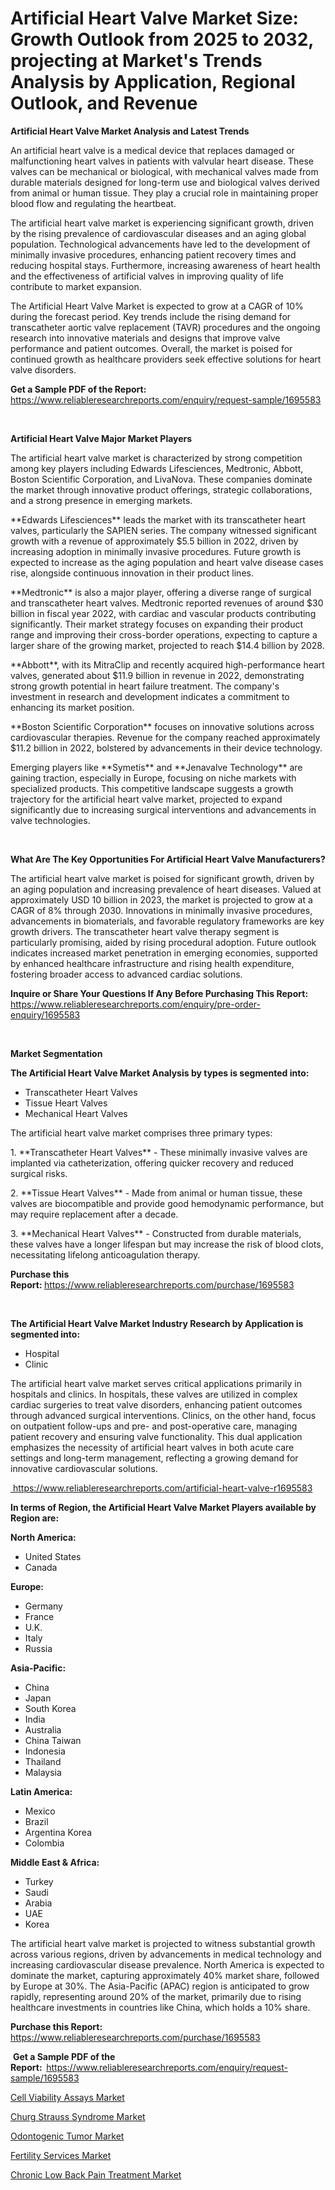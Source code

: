 <p><h1>Artificial Heart Valve Market Size: Growth Outlook from 2025 to 2032, projecting at Market's Trends Analysis by Application, Regional Outlook, and Revenue</h1></p><p><strong>Artificial Heart Valve Market Analysis and Latest Trends</strong></p>
<p><p>An artificial heart valve is a medical device that replaces damaged or malfunctioning heart valves in patients with valvular heart disease. These valves can be mechanical or biological, with mechanical valves made from durable materials designed for long-term use and biological valves derived from animal or human tissue. They play a crucial role in maintaining proper blood flow and regulating the heartbeat.</p><p>The artificial heart valve market is experiencing significant growth, driven by the rising prevalence of cardiovascular diseases and an aging global population. Technological advancements have led to the development of minimally invasive procedures, enhancing patient recovery times and reducing hospital stays. Furthermore, increasing awareness of heart health and the effectiveness of artificial valves in improving quality of life contribute to market expansion. </p><p>The Artificial Heart Valve Market is expected to grow at a CAGR of 10% during the forecast period. Key trends include the rising demand for transcatheter aortic valve replacement (TAVR) procedures and the ongoing research into innovative materials and designs that improve valve performance and patient outcomes. Overall, the market is poised for continued growth as healthcare providers seek effective solutions for heart valve disorders.</p></p>
<p><strong>Get a Sample PDF of the Report:&nbsp;</strong> <a href="https://www.reliableresearchreports.com/enquiry/request-sample/1695583?utm_campaign=9&utm_medium=2&utm_source=Github&utm_content=ia&utm_term=03032025&utm_id=artificial-heart-valve">https://www.reliableresearchreports.com/enquiry/request-sample/1695583</a></p>
<p>&nbsp;</p>
<p><strong>Artificial Heart Valve Major Market Players</strong></p>
<p><p>The artificial heart valve market is characterized by strong competition among key players including Edwards Lifesciences, Medtronic, Abbott, Boston Scientific Corporation, and LivaNova. These companies dominate the market through innovative product offerings, strategic collaborations, and a strong presence in emerging markets.</p><p>**Edwards Lifesciences** leads the market with its transcatheter heart valves, particularly the SAPIEN series. The company witnessed significant growth with a revenue of approximately $5.5 billion in 2022, driven by increasing adoption in minimally invasive procedures. Future growth is expected to increase as the aging population and heart valve disease cases rise, alongside continuous innovation in their product lines.</p><p>**Medtronic** is also a major player, offering a diverse range of surgical and transcatheter heart valves. Medtronic reported revenues of around $30 billion in fiscal year 2022, with cardiac and vascular products contributing significantly. Their market strategy focuses on expanding their product range and improving their cross-border operations, expecting to capture a larger share of the growing market, projected to reach $14.4 billion by 2028.</p><p>**Abbott**, with its MitraClip and recently acquired high-performance heart valves, generated about $11.9 billion in revenue in 2022, demonstrating strong growth potential in heart failure treatment. The company's investment in research and development indicates a commitment to enhancing its market position.</p><p>**Boston Scientific Corporation** focuses on innovative solutions across cardiovascular therapies. Revenue for the company reached approximately $11.2 billion in 2022, bolstered by advancements in their device technology.</p><p>Emerging players like **Symetis** and **Jenavalve Technology** are gaining traction, especially in Europe, focusing on niche markets with specialized products. This competitive landscape suggests a growth trajectory for the artificial heart valve market, projected to expand significantly due to increasing surgical interventions and advancements in valve technologies.</p></p>
<p>&nbsp;</p>
<p><strong>What Are The Key Opportunities For Artificial Heart Valve Manufacturers?</strong></p>
<p><p>The artificial heart valve market is poised for significant growth, driven by an aging population and increasing prevalence of heart diseases. Valued at approximately USD 10 billion in 2023, the market is projected to grow at a CAGR of 8% through 2030. Innovations in minimally invasive procedures, advancements in biomaterials, and favorable regulatory frameworks are key growth drivers. The transcatheter heart valve therapy segment is particularly promising, aided by rising procedural adoption. Future outlook indicates increased market penetration in emerging economies, supported by enhanced healthcare infrastructure and rising health expenditure, fostering broader access to advanced cardiac solutions.</p></p>
<p><strong>Inquire or Share Your Questions If Any Before Purchasing This Report:</strong> <a href="https://www.reliableresearchreports.com/enquiry/pre-order-enquiry/1695583?utm_campaign=9&utm_medium=2&utm_source=Github&utm_content=ia&utm_term=03032025&utm_id=artificial-heart-valve">https://www.reliableresearchreports.com/enquiry/pre-order-enquiry/1695583</a></p>
<p>&nbsp;</p>
<p><strong>Market Segmentation</strong></p>
<p><strong>The Artificial Heart Valve Market Analysis by types is segmented into:</strong></p>
<p><ul><li>Transcatheter Heart Valves</li><li>Tissue Heart Valves</li><li>Mechanical Heart Valves</li></ul></p>
<p><p>The artificial heart valve market comprises three primary types: </p><p>1. **Transcatheter Heart Valves** - These minimally invasive valves are implanted via catheterization, offering quicker recovery and reduced surgical risks.</p><p>2. **Tissue Heart Valves** - Made from animal or human tissue, these valves are biocompatible and provide good hemodynamic performance, but may require replacement after a decade.</p><p>3. **Mechanical Heart Valves** - Constructed from durable materials, these valves have a longer lifespan but may increase the risk of blood clots, necessitating lifelong anticoagulation therapy.</p></p>
<p><strong>Purchase this Report:&nbsp;</strong><a href="https://www.reliableresearchreports.com/purchase/1695583?utm_campaign=9&utm_medium=2&utm_source=Github&utm_content=ia&utm_term=03032025&utm_id=artificial-heart-valve">https://www.reliableresearchreports.com/purchase/1695583</a></p>
<p>&nbsp;</p>
<p><strong>The Artificial Heart Valve Market Industry Research by Application is segmented into:</strong></p>
<p><ul><li>Hospital</li><li>Clinic</li></ul></p>
<p><p>The artificial heart valve market serves critical applications primarily in hospitals and clinics. In hospitals, these valves are utilized in complex cardiac surgeries to treat valve disorders, enhancing patient outcomes through advanced surgical interventions. Clinics, on the other hand, focus on outpatient follow-ups and pre- and post-operative care, managing patient recovery and ensuring valve functionality. This dual application emphasizes the necessity of artificial heart valves in both acute care settings and long-term management, reflecting a growing demand for innovative cardiovascular solutions.</p></p>
<p><a href="https://www.reliableresearchreports.com/artificial-heart-valve-r1695583?utm_campaign=9&utm_medium=2&utm_source=Github&utm_content=ia&utm_term=03032025&utm_id=artificial-heart-valve">&nbsp;https://www.reliableresearchreports.com/artificial-heart-valve-r1695583</a></p>
<p><strong>In terms of Region, the Artificial Heart Valve Market Players available by Region are:</strong></p>
<p>
    <p> <strong> North America: </strong>
        <ul>
            <li>United States</li>
            <li>Canada</li>
        </ul>
        </p> 
    <p> <strong> Europe: </strong>
        <ul>
            <li>Germany</li>
            <li>France</li>
            <li>U.K.</li>
            <li>Italy</li>
            <li>Russia</li>
        </ul>
        </p> 
    <p> <strong> Asia-Pacific: </strong>
        <ul>
            <li>China</li>
            <li>Japan</li>
            <li>South Korea</li>
            <li>India</li>
            <li>Australia</li>
            <li>China Taiwan</li>
            <li>Indonesia</li>
            <li>Thailand</li>
            <li>Malaysia</li>
        </ul>
        </p> 
    <p> <strong> Latin America: </strong>
        <ul>
            <li>Mexico</li>
            <li>Brazil</li>
            <li>Argentina Korea</li>
            <li>Colombia</li>
        </ul>
        </p> 
    <p> <strong> Middle East & Africa: </strong>
        <ul>
            <li>Turkey</li>
            <li>Saudi</li>
            <li>Arabia</li>
            <li>UAE</li>
            <li>Korea</li>
        </ul>
    </p>
    </p>
<p><p>The artificial heart valve market is projected to witness substantial growth across various regions, driven by advancements in medical technology and increasing cardiovascular disease prevalence. North America is expected to dominate the market, capturing approximately 40% market share, followed by Europe at 30%. The Asia-Pacific (APAC) region is anticipated to grow rapidly, representing around 20% of the market, primarily due to rising healthcare investments in countries like China, which holds a 10% share.</p></p>
<p><strong>Purchase this Report: </strong><a href="https://www.reliableresearchreports.com/purchase/1695583?utm_campaign=9&utm_medium=2&utm_source=Github&utm_content=ia&utm_term=03032025&utm_id=artificial-heart-valve">https://www.reliableresearchreports.com/purchase/1695583</a></p>
<p>&nbsp;<strong>Get a Sample PDF of the Report:&nbsp;&nbsp;</strong><a href="https://www.reliableresearchreports.com/enquiry/request-sample/1695583?utm_campaign=9&utm_medium=2&utm_source=Github&utm_content=ia&utm_term=03032025&utm_id=artificial-heart-valve">https://www.reliableresearchreports.com/enquiry/request-sample/1695583</a></p>
<p><strong></strong></p>
<p><p><a href="https://github.com/celpabembes/Market-Research-Report-List-1/blob/main/cell-viability-assays-market.md?utm_campaign=9&utm_medium=2&utm_source=Github&utm_content=ia&utm_term=03032025&utm_id=artificial-heart-valve">Cell Viability Assays Market</a></p><p><a href="https://github.com/gunbybeahmg1/Market-Research-Report-List-1/blob/main/churg-strauss-syndrome-market.md?utm_campaign=9&utm_medium=2&utm_source=Github&utm_content=ia&utm_term=03032025&utm_id=artificial-heart-valve">Churg Strauss Syndrome Market</a></p><p><a href="https://github.com/mateyappiazo/Market-Research-Report-List-1/blob/main/odontogenic-tumor-market.md?utm_campaign=9&utm_medium=2&utm_source=Github&utm_content=ia&utm_term=03032025&utm_id=artificial-heart-valve">Odontogenic Tumor Market</a></p><p><a href="https://github.com/signallaikun/Market-Research-Report-List-1/blob/main/fertility-services-market.md?utm_campaign=9&utm_medium=2&utm_source=Github&utm_content=ia&utm_term=03032025&utm_id=artificial-heart-valve">Fertility Services Market</a></p><p><a href="https://github.com/shefikagbons/Market-Research-Report-List-1/blob/main/chronic-low-back-pain-treatment-market.md?utm_campaign=9&utm_medium=2&utm_source=Github&utm_content=ia&utm_term=03032025&utm_id=artificial-heart-valve">Chronic Low Back Pain Treatment Market</a></p></p>